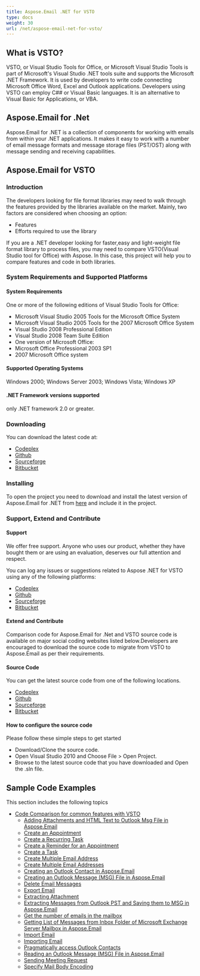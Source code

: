 ```yaml
---
title: Aspose.Email .NET for VSTO
type: docs
weight: 30
url: /net/aspose-email-net-for-vsto/
---
```



## **What is VSTO?**
VSTO, or Visual Studio Tools for Office, or Microsoft Visual Studio Tools is part of Microsoft's Visual Studio .NET tools suite and supports the Microsoft .NET Framework. It is used by developers to write code connecting Microsoft Office Word, Excel and Outlook applications. Developers using VSTO can employ C## or Visual Basic languages. It is an alternative to Visual Basic for Applications, or VBA.
## **Aspose.Email for .Net**
Aspose.Email for .NET is a collection of components for working with emails from within your .NET applications. It makes it easy to work with a number of email message formats and message storage files (PST/OST) along with message sending and receiving capabilities.
## **Aspose.Email for VSTO**
### **Introduction**
The developers looking for file format libraries may need to walk through the features provided by the libraries available on the market. Mainly, two factors are considered when choosing an option:

- Features
- Efforts required to use the library

If you are a .NET developer looking for faster,easy and light-weight file format library to process files, you may need to compare VSTO(Visual Studio tool for Office) with Aspose. In this case, this project will help you to compare features and code in both libraries.
### **System Requirements and Supported Platforms**
#### **System Requirements**
One or more of the following editions of Visual Studio Tools for Office:

- Microsoft Visual Studio 2005 Tools for the Microsoft Office System
- Microsoft Visual Studio 2005 Tools for the 2007 Microsoft Office System
- Visual Studio 2008 Professional Edition
- Visual Studio 2008 Team Suite Edition
- One version of Microsoft Office:
- Microsoft Office Professional 2003 SP1
- 2007 Microsoft Office system
#### **Supported Operating Systems**
Windows 2000; Windows Server 2003; Windows Vista; Windows XP
#### **.NET Framework versions supported**
only .NET framework 2.0 or greater.
### **Downloading**
You can download the latest code at:

- [Codeplex](http://goo.gl/spbIUb)
- [Github](http://goo.gl/vaB1lL)
- [Sourceforge](http://goo.gl/F4oLnp)
- [Bitbucket](http://goo.gl/BzCiz1)
### **Installing**
To open the project you need to download and install the latest version of Aspose.Email for .NET from [here](http://www.aspose.com/.net/email-component.aspx) and include it in the project.
### **Support, Extend and Contribute**
#### **Support**
We offer free support. Anyone who uses our product, whether they have bought them or are using an evaluation, deserves our full attention and respect.

You can log any issues or suggestions related to Aspose .NET for VSTO using any of the following platforms:

- [Codeplex](http://goo.gl/U54yWo)
- [Github](http://goo.gl/tDjFqA)
- [Sourceforge](http://goo.gl/9CgWQu)
- [Bitbucket](http://goo.gl/q7tEu9)
#### **Extend and Contribute**
Comparison code for Aspose.Email for .Net and VSTO source code is available on major social coding websites listed below.Developers are encouraged to download the source code to migrate from VSTO to Aspose.Email as per their requirements.
#### **Source Code**
You can get the latest source code from one of the following locations.

- [Codeplex](https://goo.gl/FuhcdD)
- [Github](https://goo.gl/JA8x5M)
- [Sourceforge](https://goo.gl/XbE5rO)
- [Bitbucket](https://goo.gl/XBqAzx)
#### **How to configure the source code**
Please follow these simple steps to get started

- Download/Clone the source code.
- Open Visual Studio 2010 and Choose File > Open Project.
- Browse to the latest source code that you have downloaded and Open the .sln file.
## **Sample Code Examples**
This section includes the following topics

- [Code Comparison for common features with VSTO](/net/code-comparison-for-common-features-with-vsto/)
  - [Adding Attachments and HTML Text to Outlook Msg File in Aspose.Email](/net/adding-attachments-and-html-text-to-outlook-msg-file-in-aspose-email/)
  - [Create an Appointment](/net/create-an-appointment/)
  - [Create a Recurring Task](/net/create-a-recurring-task/)
  - [Create a Reminder for an Appointment](/net/create-a-reminder-for-an-appointment/)
  - [Create a Task](/net/create-a-task/)
  - [Create Multiple Email Address](/net/create-multiple-email-address/)
  - [Create Multiple Email Addresses](/net/create-multiple-email-addresses/)
  - [Creating an Outlook Contact in Aspose.Email](/net/creating-an-outlook-contact-in-aspose-email/)
  - [Creating an Outlook Message (MSG) File in Aspose.Email](/net/creating-an-outlook-message-msg-file-in-aspose-email/)
  - [Delete Email Messages](/net/delete-email-messages/)
  - [Export Email](/net/export-email/)
  - [Extracting Attachment](/net/extracting-attachment/)
  - [Extracting Messages from Outlook PST and Saving them to MSG in Aspose.Email](/net/extracting-messages-from-outlook-pst-and-saving-them-to-msg-in-aspose-email/)
  - [Get the number of emails in the mailbox](/net/get-the-number-of-emails-in-the-mailbox/)
  - [Getting List of Messages from Inbox Folder of Microsoft Exchange Server Mailbox in Aspose.Email](/net/getting-list-of-messages-from-inbox-folder-of-microsoft-exchange-server-mailbox-in-aspose-email/)
  - [Import Email](/net/import-email/)
  - [Importing Email](/net/importing-email/)
  - [Pragmatically access Outlook Contacts](/net/pragmatically-access-outlook-contacts/)
  - [Reading an Outlook Message (MSG) File in Aspose.Email](/net/reading-an-outlook-message-msg-file-in-aspose-email/)
  - [Sending Meeting Request](/net/sending-meeting-request/)
  - [Specify Mail Body Encoding](/net/specify-mail-body-encoding/)
